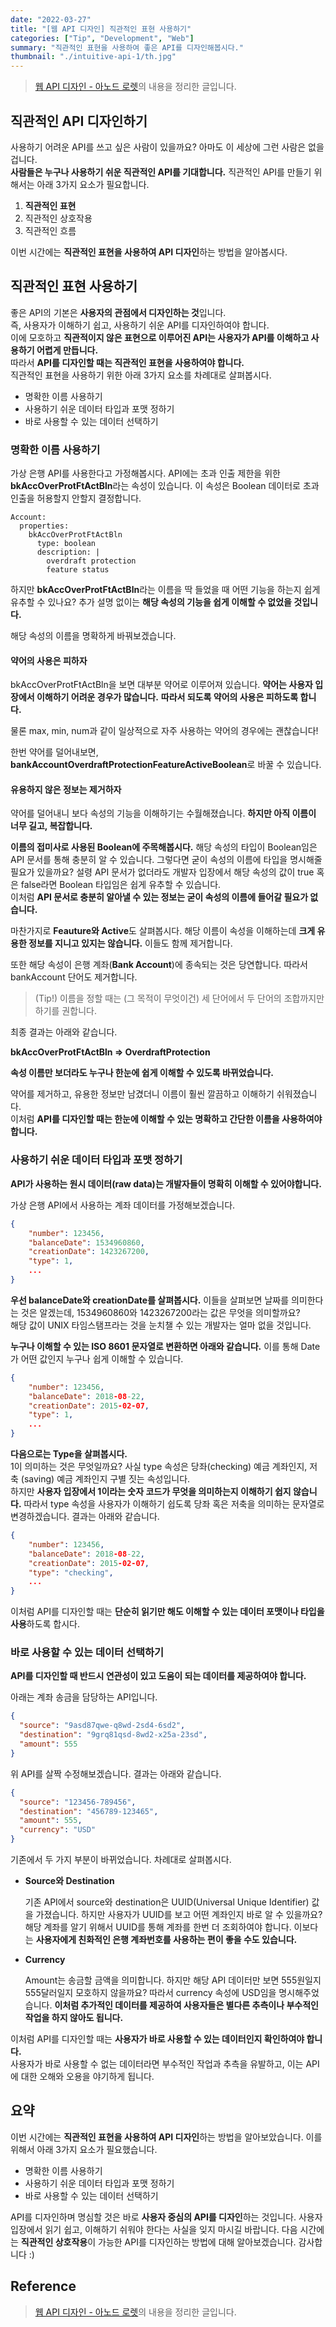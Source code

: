 ```yaml
---
date: "2022-03-27"
title: "[웹 API 디자인] 직관적인 표현 사용하기"
categories: ["Tip", "Development", "Web"]
summary: "직관적인 표현을 사용하여 좋은 API를 디자인해봅시다."
thumbnail: "./intuitive-api-1/th.jpg"
---
```


> [웹 API 디자인 - 아노드 로렛](http://www.kyobobook.co.kr/product/detailViewKor.laf?mallGb=KOR&ejkGb=KOR&barcode=9788931463224)의 내용을 정리한 글입니다.

## 직관적인 API 디자인하기

사용하기 어려운 API를 쓰고 싶은 사람이 있을까요? 아마도 이 세상에 그런 사람은 없을겁니다.  
**사람들은 누구나 사용하기 쉬운 직관적인 API를 기대합니다.** 직관적인 API를 만들기 위해서는 아래 3가지 요소가 필요합니다.

1. **직관적인 표현**
2. 직관적인 상호작용
3. 직관적인 흐름

이번 시간에는 **직관적인 표현을 사용하여 API 디자인**하는 방법을 알아봅시다.

## 직관적인 표현 사용하기

좋은 API의 기본은 **사용자의 관점에서 디자인하는 것**입니다.  
즉, 사용자가 이해하기 쉽고, 사용하기 쉬운 API를 디자인하여야 합니다.  
이에 모호하고 **직관적이지 않은 표현으로 이루어진 API는 사용자가 API를 이해하고 사용하기 어렵게 만듭니다.**  
따라서 **API를 디자인할 때는 직관적인 표현을 사용하여야 합니다.**  
직관적인 표현을 사용하기 위한 아래 3가지 요소를 차례대로 살펴봅시다.

- 명확한 이름 사용하기
- 사용하기 쉬운 데이터 타입과 포맷 정하기
- 바로 사용할 수 있는 데이터 선택하기

### 명확한 이름 사용하기

가상 은행 API를 사용한다고 가정해봅시다.
API에는 초과 인출 제한을 위한 **bkAccOverProtFtActBln**라는 속성이 있습니다. 이 속성은 Boolean 데이터로 초과 인출을 허용할지 안할지 결정합니다.

```
Account:
  properties:
    bkAccOverProtFtActBln
      type: boolean
      description: |
        overdraft protection
        feature status
```

하지만 **bkAccOverProtFtActBln**라는 이름을 딱 들었을 때 어떤 기능을 하는지 쉽게 유추할 수 있나요? 추가 설명 없이는 **해당 속성의 기능을 쉽게 이해할 수 없었을 것입니다.**

해당 속성의 이름을 명확하게 바꿔보겠습니다.

#### **약어의 사용은 피하자**

bkAccOverProtFtActBln을 보면 대부분 약어로 이루어져 있습니다. **약어는 사용자 입장에서 이해하기 어려운 경우가 많습니다.** **따라서 되도록 약어의 사용은 피하도록 합니다.**

물론 max, min, num과 같이 일상적으로 자주 사용하는 약어의 경우에는 괜찮습니다!

한번 약어를 덜어내보면, **bankAccountOverdraftProtectionFeatureActiveBoolean**로 바꿀 수 있습니다.

#### **유용하지 않은 정보는 제거하자**

약어를 덜어내니 보다 속성의 기능을 이해하기는 수월해졌습니다. **하지만 아직 이름이 너무 길고, 복잡합니다.**

**이름의 접미사로 사용된 Boolean에 주목해봅시다.** 해당 속성의 타입이 Boolean임은 API 문서를 통해 충분히 알 수 있습니다. 그렇다면 굳이 속성의 이름에 타입을 명시해줄 필요가 있을까요?
설령 API 문서가 없더라도 개발자 입장에서 해당 속성의 값이 true 혹은 false라면 Boolean 타입임은 쉽게 유추할 수 있습니다.  
이처럼 **API 문서로 충분히 알아낼 수 있는 정보는 굳이 속성의 이름에 들어갈 필요가 없습니다.**

마찬가지로 **Feauture와 Active**도 살펴봅시다. 해당 이름이 속성을 이해하는데 **크게 유용한 정보를 지니고 있지는 않습니다.** 이들도 함께 제거합니다.

또한 해당 속성이 은행 계좌(**Bank Account**)에 종속되는 것은 당연합니다. 따라서 bankAccount 단어도 제거합니다.

> (Tip!) 이름을 정할 때는 (그 목적이 무엇이건) 세 단어에서 두 단어의 조합까지만 하기를 권합니다.

최종 결과는 아래와 같습니다.

**bkAccOverProtFtActBln => OverdraftProtection**

**속성 이름만 보더라도 누구나 한눈에 쉽게 이해할 수 있도록 바뀌었습니다.**

약어를 제거하고, 유용한 정보만 남겼더니 이름이 훨씬 깔끔하고 이해하기 쉬워졌습니다.  
이처럼 **API를 디자인할 때는 한눈에 이해할 수 있는 명확하고 간단한 이름을 사용하여야 합니다.**

### 사용하기 쉬운 데이터 타입과 포맷 정하기

**API가 사용하는 원시 데이터(raw data)는 개발자들이 명확히 이해할 수 있어야합니다.**

가상 은행 API에서 사용하는 계좌 데이터를 가정해보겠습니다.

```json
{
    "number": 123456,
    "balanceDate": 1534960860,
    "creationDate": 1423267200,
    "type": 1,
    ...
}
```

**우선 balanceDate와 creationDate를 살펴봅시다.**
이들을 살펴보면 날짜를 의미한다는 것은 알겠는데, 1534960860와 1423267200라는 값은 무엇을 의미할까요?  
해당 값이 UNIX 타임스탬프라는 것을 눈치챌 수 있는 개발자는 얼마 없을 것입니다.

**누구나 이해할 수 있는 ISO 8601 문자열로 변환하면 아래와 같습니다.**
이를 통해 Date가 어떤 값인지 누구나 쉽게 이해할 수 있습니다.

```json
{
    "number": 123456,
    "balanceDate": 2018-08-22,
    "creationDate": 2015-02-07,
    "type": 1,
    ...
}
```

**다음으로는 Type을 살펴봅시다.**  
1이 의미하는 것은 무엇일까요? 사실 type 속성은 당좌(checking) 예금 계좌인지, 저축 (saving) 예금 계좌인지 구별 짓는 속성입니다.  
하지만 **사용자 입장에서 1이라는 숫자 코드가 무엇을 의미하는지 이해하기 쉽지 않습니다.** 따라서 type 속성을 사용자가 이해하기 쉽도록 당좌 혹은 저축을 의미하는 문자열로 변경하겠습니다. 결과는 아래와 같습니다.

```json
{
    "number": 123456,
    "balanceDate": 2018-08-22,
    "creationDate": 2015-02-07,
    "type": "checking",
    ...
}
```

이처럼 API를 디자인할 때는 **단순히 읽기만 해도 이해할 수 있는 데이터 포맷이나 타입을 사용**하도록 합시다.

### 바로 사용할 수 있는 데이터 선택하기

**API를 디자인할 때 반드시 연관성이 있고 도움이 되는 데이터를 제공하여야 합니다.**

아래는 계좌 송금을 담당하는 API입니다.

```json
{
  "source": "9asd87qwe-q8wd-2sd4-6sd2",
  "destination": "9grq81qsd-8wd2-x25a-23sd",
  "amount": 555
}
```

위 API를 살짝 수정해보겠습니다. 결과는 아래와 같습니다.

```json
{
  "source": "123456-789456",
  "destination": "456789-123465",
  "amount": 555,
  "currency": "USD"
}
```

기존에서 두 가지 부분이 바뀌었습니다. 차례대로 살펴봅시다.

- **Source와 Destination**

  기존 API에서 source와 destination은 UUID(Universal Unique Identifier) 값을 가졌습니다. 하지만 사용자가 UUID를 보고 어떤 계좌인지 바로 알 수 있을까요?
  해당 계좌를 알기 위해서 UUID를 통해 계좌를 한번 더 조회하여야 합니다. 이보다는 **사용자에게 친화적인 은행 계좌번호를 사용하는 편이 좋을 수도 있습니다.**

- **Currency**

  Amount는 송금할 금액을 의미합니다. 하지만 해당 API 데이터만 보면 555원일지 555달러일지 모호하지 않을까요?
  따라서 currency 속성에 USD임을 명시해주었습니다. **이처럼 추가적인 데이터를 제공하여 사용자들은 별다른 추측이나 부수적인 작업을 하지 않아도 됩니다.**

이처럼 API를 디자인할 때는 **사용자가 바로 사용할 수 있는 데이터인지 확인하여야 합니다.**  
사용자가 바로 사용할 수 없는 데이터라면 부수적인 작업과 추측을 유발하고, 이는 API에 대한 오해와 오용을 야기하게 됩니다.

## 요약

이번 시간에는 **직관적인 표현을 사용하여 API 디자인**하는 방법을 알아보았습니다.
이를 위해서 아래 3가지 요소가 필요했습니다.

- 명확한 이름 사용하기
- 사용하기 쉬운 데이터 타입과 포맷 정하기
- 바로 사용할 수 있는 데이터 선택하기

API를 디자인하며 명심할 것은 바로 **사용자 중심의 API를 디자인**하는 것입니다. 사용자 입장에서 읽기 쉽고, 이해하기 쉬워야 한다는 사실을 잊지 마시길 바랍니다.
다음 시간에는 **직관적인 상호작용**이 가능한 API를 디자인하는 방법에 대해 알아보겠습니다. 감사합니다 :)

## Reference

> [웹 API 디자인 - 아노드 로렛](http://www.kyobobook.co.kr/product/detailViewKor.laf?mallGb=KOR&ejkGb=KOR&barcode=9788931463224)의 내용을 정리한 글입니다.

